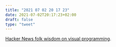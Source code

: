 ```yaml
---
title: "2021 07 02 20 17 23"
date: 2021-07-02T20:17:23+02:00
draft: false
type: "tweet"
---
```

[Hacker News folk wisdom on visual programming](https://drossbucket.com/2021/06/30/hacker-news-folk-wisdom-on-visual-programming/).
